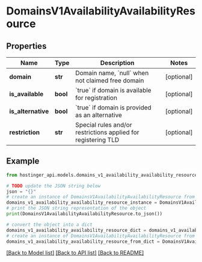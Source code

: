 # DomainsV1AvailabilityAvailabilityResource


## Properties

Name | Type | Description | Notes
------------ | ------------- | ------------- | -------------
**domain** | **str** | Domain name, &#x60;null&#x60; when not claimed free domain | [optional] 
**is_available** | **bool** | &#x60;true&#x60; if domain is available for registration | [optional] 
**is_alternative** | **bool** | &#x60;true&#x60; if domain is provided as an alternative | [optional] 
**restriction** | **str** | Special rules and/or restrictions applied for registering TLD | [optional] 

## Example

```python
from hostinger_api.models.domains_v1_availability_availability_resource import DomainsV1AvailabilityAvailabilityResource

# TODO update the JSON string below
json = "{}"
# create an instance of DomainsV1AvailabilityAvailabilityResource from a JSON string
domains_v1_availability_availability_resource_instance = DomainsV1AvailabilityAvailabilityResource.from_json(json)
# print the JSON string representation of the object
print(DomainsV1AvailabilityAvailabilityResource.to_json())

# convert the object into a dict
domains_v1_availability_availability_resource_dict = domains_v1_availability_availability_resource_instance.to_dict()
# create an instance of DomainsV1AvailabilityAvailabilityResource from a dict
domains_v1_availability_availability_resource_from_dict = DomainsV1AvailabilityAvailabilityResource.from_dict(domains_v1_availability_availability_resource_dict)
```
[[Back to Model list]](../README.md#documentation-for-models) [[Back to API list]](../README.md#documentation-for-api-endpoints) [[Back to README]](../README.md)


